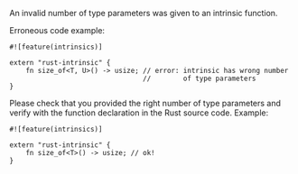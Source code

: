 An invalid number of type parameters was given to an intrinsic function.

Erroneous code example:

```compile_fail,E0094
#![feature(intrinsics)]

extern "rust-intrinsic" {
    fn size_of<T, U>() -> usize; // error: intrinsic has wrong number
                                 //        of type parameters
}
```

Please check that you provided the right number of type parameters
and verify with the function declaration in the Rust source code.
Example:

```
#![feature(intrinsics)]

extern "rust-intrinsic" {
    fn size_of<T>() -> usize; // ok!
}
```
